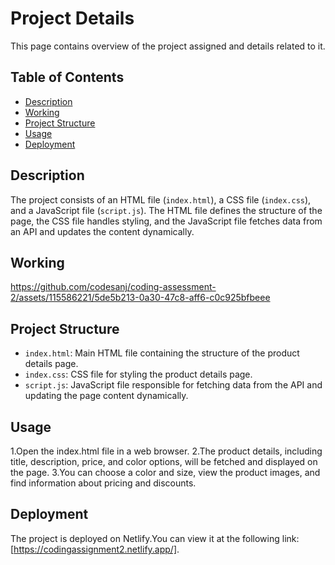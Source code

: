 # Project Details

This page contains overview of the project assigned and details related to it.
## Table of Contents
- [Description](#description)
- [Working](#working)
- [Project Structure](#project-structure)
- [Usage](#usage)
- [Deployment](#deployment)

## Description
The project consists of an HTML file (`index.html`), a CSS file (`index.css`), and a JavaScript file (`script.js`). The HTML file defines the structure of the page, the CSS file handles styling, and the JavaScript file fetches data from an API and updates the content dynamically.

## Working
https://github.com/codesanj/coding-assessment-2/assets/115586221/5de5b213-0a30-47c8-aff6-c0c925bfbeee

## Project Structure
- `index.html`: Main HTML file containing the structure of the product details page.
- `index.css`: CSS file for styling the product details page.
- `script.js`: JavaScript file responsible for fetching data from the API and updating the page content dynamically.

## Usage
1.Open the index.html file in a web browser.
2.The product details, including title, description, price, and color options, will be fetched and displayed on the page.
3.You can choose a color and size, view the product images, and find information about pricing and discounts.


## Deployment

The project is deployed on Netlify.You can view it at the following link: [https://codingassignment2.netlify.app/].
